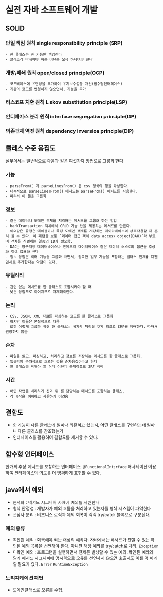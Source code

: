 # 실전 자바 소프트웨어 개발

## SOLID
### 단일 책임 원칙 single responsibility principle (SRP)
	- 한 클래스는 한 기능만 책임진다
	- 클래스가 바뀌어야 하는 이유는 오직 하나여야 한다
### 개방/폐쇄 원칙 open/closed principle(OCP)
	- 코드베이스에 유연성을 추가하여 유지보수성을 개선(함수형인터페이스)
	- 기존의 코드를 변경하지 않으면서, 기능을 추가
### 리스코프 치환 원칙 Liskov substitution principle(LSP)
### 인터페이스 분리 원칙 interface segregation principle(ISP)
### 의존관계 역전 원칙 dependency inversion principle(DIP)

## 클래스 수준 응집도

실무에서는 일반적으로 다음과 같은 여섯가지 방법으로 그룹화 한다
### 기능
	- parseFrom() 과 parseLinesFrom() 은 csv 형식의 행을 파싱한다. 
	- 내부적으로 parseLinesFrom() 메서드는 parseFrom() 메서드를 사용한다.
	- 따라서 이 둘을 그룹화
### 정보
	- 같은 데이터나 도메인 객체를 처리하는 메서드를 그룹화 하는 방법
	- bankTransaction 객체에서 CRUD 기능 만을 제공하는 메서드를 만든다.
	- 이와같은 유형은 테이블이나 특정 도메인 객체를 저장하는 데이터베이스와 상호작용할 때 흔히 볼 수 있다. 이 패턴을 보통 `데이터 접근 객체 data access object(DAO)`라 부르며 객체를 식별하는 일종의 ID가 필요함.
	- DAO는 영구저장 데이터베이스나 인메모리 데이터베이스 같은 데이터 소스로의 접근을 추상화 하고 캡슐화 한다
	- 정보 응집은 여러 기능을 그룹화 하면서, 필요한 일부 기능을 포함하는 클래스 전체를 디펜던시로 추가한다는 약점이 있다.
### 유틸리티
	- 관련 없는 메서드를 한 클래스로 포함시켜야 할 때
	- 낮은 응집도로 이어지므로 자제해야한다.
### 논리
	- CSV, JSON, XML 자료를 파싱하는 코드를 한 클래스로 그룹화.
	- 하지만 이들은 본질적으로 다름
	- 또한 이렇게 그룹화 하면 한 클래스는 네가지 책임을 갖게 되므로 SRP를 위배한다. 따라서 권장하지 않음
### 순차
	- 파일을 읽고, 파싱하고, 처리하고 정보를 저장하는 메서드를 한 클래스로 그룹화.
	- 입출력이 순차적으로 흐르는 것을 순차응집이라고 한다.
	- 한 클래스를 바꿔야 할 여러 이유가 존재하므로 SRP 위배
### 시간
	- 어떤 작업을 처리하기 전과 뒤 를 담당하는 메서드를 포함하는 클래스.
	- 각 동작을 이해하고 사용하기 어려움

## 결합도
- 한 기능이 다른 클래스에 얼마나 의존하고 있는지, 어떤 클래스를 구현하는데 얼마나 다른 클래스를 참조했는가
- 인터페이스를 활용하여 결합도를 제거할 수 있다.

## 함수형 인터페이스

한개의 추상 메서드를 포함하는 인터페이스. `@FunctionalInterface` 애너테이션 이용 하여 인터페이스의 의도를 더 명확하게 표현할 수 있다.

## java에서 예외
- 문서화 : 메서드 시그니처 자체에 예외를 지원한다
- 형식 안정성 : 개발자가 예외 흐름을 처리하고 있는지를 형식 시스템이 파악한다
- 관심사 분리 : 비즈니스 로직과 예외 회복이 각각 try/catch 블록으로 구분된다.

### 예외 종류
- 확인된 예외 : 회복해야 되는 대상의 예외다. 자바에서는 메서드가 던질 수 있는 확인된 예외 목록을 선언해야 한다. 아니면 해당 예외를  try/catch로 처리. `Exception`
- 미확인 예외 : 프로그램을 실행하면서 언제든 발생할 수 있는 예외. 확인된 예외와 달리 메서드 시그니처에 명시적으로 오류를 선언하지 않으면 호출자도 이를 꼭 처리할 필요가 없다. `Error` `RuntimeException`

### 노티피케이션 패턴
- 도메인클래스로 오류를 수집.



<!--stackedit_data:
eyJoaXN0b3J5IjpbLTIxMTgwMDExMTMsNDAxNTIyMjE3LC05MT
M1NjY0ODMsNjEyMjcyMTg1LC0zMzIyOTgzMCwyMTE3NzQ1MTMw
LDE0MTQ4NTg2MDYsLTU3MTQ3OTQxM119
-->